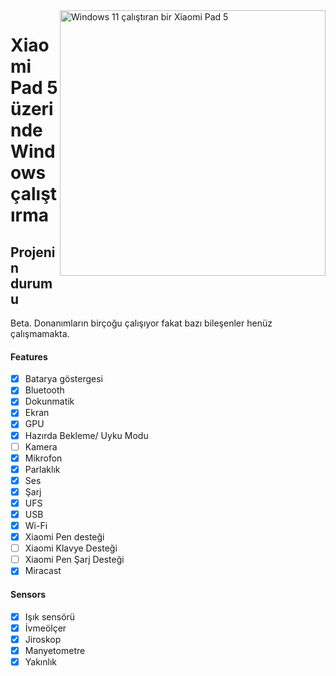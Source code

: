 <img align="right" src="https://raw.githubusercontent.com/erdilS/Port-Windows-11-Xiaomi-Pad-5/main/nabu.png" width="425" alt="Windows 11 çalıştıran bir Xiaomi Pad 5">

# Xiaomi Pad 5 üzerinde Windows çalıştırma

## Projenin durumu

Beta. Donanımların birçoğu çalışıyor fakat bazı bileşenler henüz çalışmamakta.

#### Features

- [X] Batarya göstergesi
- [X] Bluetooth
- [X] Dokunmatik
- [X] Ekran
- [X] GPU
- [X] Hazırda Bekleme/ Uyku Modu
- [ ] Kamera
- [X] Mikrofon
- [X] Parlaklık
- [X] Ses
- [X] Şarj 
- [X] UFS
- [X] USB 
- [X] Wi-Fi
- [X] Xiaomi Pen desteği
- [ ] Xiaomi Klavye Desteği
- [ ] Xiaomi Pen Şarj Desteği
- [X] Miracast

#### Sensors

- [X] Işık sensörü
- [X] İvmeölçer
- [X] Jiroskop
- [X] Manyetometre
- [X] Yakınlık

